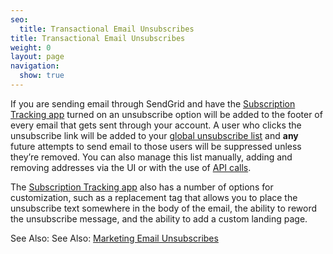 ```yaml
---
seo:
  title: Transactional Email Unsubscribes
title: Transactional Email Unsubscribes
weight: 0
layout: page
navigation:
  show: true
---
```


If you are sending email through SendGrid and have the [Subscription Tracking app]({{root_url}}/User_Guide/Apps/subscription_tracking.html) turned on an unsubscribe option will be added to the footer of every email that gets sent through your account. A user who clicks the unsubscribe link will be added to your [global unsubscribe list](https://sendgrid.com/unsubscribes) and **any** future attempts to send email to those users will be suppressed unless they’re removed. You can also manage this list manually, adding and removing addresses via the UI or with the use of [API calls]({{root_url}}/API_Reference/Web_API/unsubscribes.html).

The [Subscription Tracking app]({{root_url}}/User_Guide/Apps/subscription_tracking.html) also has a number of options for customization, such as a replacement tag that allows you to place the unsubscribe text somewhere in the body of the email, the ability to reword the unsubscribe message, and the ability to add a custom landing page.

See Also: See Also: [Marketing Email Unsubscribes]({{root_url}}/Marketing_Emails/unsubscribes.html)

